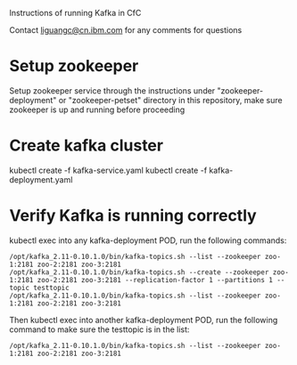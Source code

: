 Instructions of running Kafka in CfC

Contact liguangc@cn.ibm.com for any comments for questions

# Setup zookeeper

Setup zookeeper service through the instructions under "zookeeper-deployment" or "zookeeper-petset" directory in this repository, make sure zookeeper is up and running before proceeding

# Create kafka cluster

kubectl create -f kafka-service.yaml
kubectl create -f kafka-deployment.yaml

# Verify Kafka is running correctly

kubectl exec into any kafka-deployment POD, run the following commands:


```
/opt/kafka_2.11-0.10.1.0/bin/kafka-topics.sh --list --zookeeper zoo-1:2181 zoo-2:2181 zoo-3:2181
/opt/kafka_2.11-0.10.1.0/bin/kafka-topics.sh --create --zookeeper zoo-1:2181 zoo-2:2181 zoo-3:2181 --replication-factor 1 --partitions 1 --topic testtopic
/opt/kafka_2.11-0.10.1.0/bin/kafka-topics.sh --list --zookeeper zoo-1:2181 zoo-2:2181 zoo-3:2181
```


Then kubectl exec into another kafka-deployment POD, run the following command to make sure the testtopic is in the list:

```
/opt/kafka_2.11-0.10.1.0/bin/kafka-topics.sh --list --zookeeper zoo-1:2181 zoo-2:2181 zoo-3:2181
```

